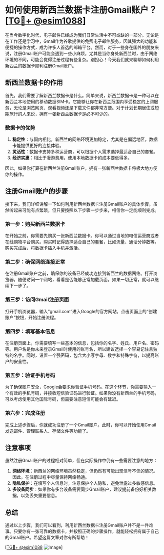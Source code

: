 # 如何使用新西兰数据卡注册Gmail账户？[[TG💪+ @esim1088](https://t.me/s/esim1088)]

在当今数字化时代，电子邮件已经成为我们日常生活中不可或缺的一部分。无论是在工作还是学习中，Gmail作为谷歌提供的免费电子邮件服务，因其强大的功能和便捷的操作方式，成为许多人首选的邮箱平台。然而，对于一些身在国外的朋友来说，注册Gmail账户可能会遇到一些小麻烦。尤其是当你身处新西兰时，由于网络环境的不同，可能会觉得注册过程有些复杂。别担心！今天我们就来聊聊如何利用新西兰的数据卡顺利注册Gmail账户。

## 新西兰数据卡的作用

首先，我们需要了解新西兰数据卡是什么。简单来说，新西兰数据卡是一种可以在新西兰本地使用的移动数据SIM卡。它能够让你在新西兰范围内享受稳定的上网服务，无论是浏览网页、观看视频还是下载文件都非常方便。对于计划长期居住或短期旅行的人来说，拥有一张新西兰数据卡是必不可少的。

### 数据卡的优势

1. **稳定性**：与国内相比，新西兰的网络环境更加稳定，尤其是在偏远地区，数据卡能提供更好的连接体验。
2. **灵活性**：数据卡支持多种运营商，可以根据个人需求选择最适合自己的套餐。
3. **经济实惠**：相比于漫游费用，使用本地数据卡的成本要低得多。

因此，如果你打算在新西兰注册Gmail账户，拥有一张新西兰数据卡将极大地方便你的操作。

## 注册Gmail账户的步骤

接下来，我们详细讲解一下如何利用新西兰数据卡注册Gmail账户的具体步骤。虽然听起来可能有点繁琐，但只要按照以下步骤一步步来，相信你一定能顺利完成。

### 第一步：购买新西兰数据卡

在开始之前，你需要先购买一张新西兰数据卡。你可以通过当地的电信运营商或者在线购物平台购买。购买时记得选择适合自己的套餐，比如流量、通话分钟数等。购买完成后，将数据卡插入手机并激活。

### 第二步：确保网络连接正常

在注册Gmail账户之前，确保你的设备已经成功连接到新西兰的数据网络。打开浏览器，随便访问一个网站，看看是否能够正常加载页面。如果一切正常，就可以继续下一步了。

### 第三步：访问Gmail注册页面

打开手机浏览器，输入“gmail.com”进入Google的官方网站。点击页面上的“创建账户”按钮，开始注册流程。

### 第四步：填写基本信息

在注册页面上，你需要填写一些基本的信息，包括你的名字、姓氏、用户名、密码等。用户名是你未来登录Gmail时使用的账号名，所以建议选择一个容易记住且独特的名字。同时，设置一个强密码，包含大小写字母、数字和特殊字符，以提高账户的安全性。

### 第五步：验证手机号码

为了确保账户安全，Google会要求你验证手机号码。在这个环节，你需要输入一个有效的手机号码，并接收短信验证码进行验证。如果你没有新西兰的手机号码，可以考虑使用其他国际号码，但需要注意短信可能会有延迟。

### 第六步：完成注册

完成上述步骤后，你就成功注册了一个Gmail账户。此时，你可以开始使用Gmail发送邮件、管理联系人、存储文件等功能了。

## 注意事项

虽然注册Gmail账户的过程相对简单，但在实际操作中仍有一些需要注意的地方：

1. **网络环境**：新西兰的网络环境虽然稳定，但仍然有可能出现信号不佳的情况。因此，在注册过程中尽量保持网络畅通。
2. **隐私保护**：在填写个人信息时，注意保护个人隐私，避免泄露过多敏感信息。
3. **多设备同步**：如果你有多台设备需要同步Gmail账户，建议提前备份好相关数据，以免丢失重要信息。

## 总结

通过以上步骤，我们可以看到，利用新西兰数据卡注册Gmail账户并不是一件难事。只要你有一张可靠的数据卡，并按照正确的步骤操作，就能轻松拥有属于自己的Gmail账户。希望这篇文章对你有所帮助！

[[TG💪+ @esim1088](https://t.me/s/esim1088) ![Image](https://i.postimg.cc/4NQfJmqS/Snipaste-2025-05-13-00-14-12.png)]